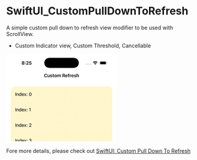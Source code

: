 # SwiftUI_CustomPullDownToRefresh

A simple custom pull down to refresh view modifier to be used with ScrollView.
- Custom Indicator view, Custom Threshold, Cancellable

![](./demo.gif)

Fore more details, please check out [SwiftUI: Custom Pull Down To Refresh](https://medium.com/@itsuki.enjoy/swiftui-custom-pull-down-to-refresh-7da427dafddd)
